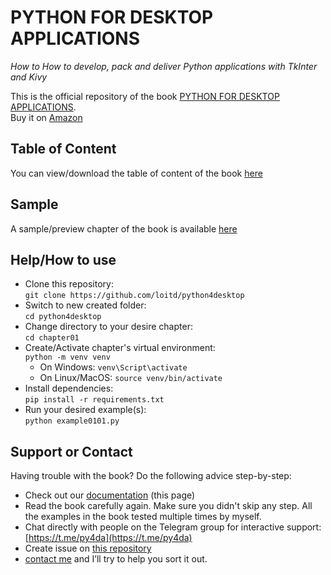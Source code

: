 # PYTHON FOR DESKTOP APPLICATIONS
_How to How to develop, pack and deliver Python applications with TkInter and Kivy_

This is the official repository of the book [PYTHON FOR DESKTOP APPLICATIONS](https://www.amazon.com/dp/B08KYF5LZT).  
Buy it on [Amazon](https://www.amazon.com/dp/B08KYF5LZT)

## Table of Content
You can view/download the table of content of the book [here](https://github.com/loitd/python4desktop/blob/master/PYTHON-FOR-DESKTOP-APPLICATIONS-TRAN-DUC-LOI-ToC.pdf)

## Sample
A sample/preview chapter of the book is available [here](https://github.com/loitd/python4desktop/blob/master/PYTHON-FOR-DESKTOP-APPLICATIONS-TRAN-DUC-LOI-Sample.pdf)

## Help/How to use
- Clone this repository:  
`git clone https://github.com/loitd/python4desktop`
- Switch to new created folder:  
`cd python4desktop`  
- Change directory to your desire chapter:  
`cd chapter01`  
- Create/Activate chapter's virtual environment:  
`python -m venv venv`  
    - On Windows: `venv\Script\activate`  
    - On Linux/MacOS: `source venv/bin/activate`  
- Install dependencies:  
`pip install -r requirements.txt`  
- Run your desired example(s):  
`python example0101.py`

## Support or Contact

Having trouble with the book? Do the following advice step-by-step:   
- Check out our [documentation](https://github.com/loitd/python4desktop/) (this page)  
- Read the book carefully again. Make sure you didn't skip any step. All the examples in the book tested multiple times by myself.
- Chat directly with people on the Telegram group for interactive support: [https://t.me/py4da](https://t.me/py4da)  
- Create issue on [this repository]((https://github.com/loitd/python4desktop/))
- [contact me](loitranduc@gmail.com) and I’ll try to help you sort it out.
